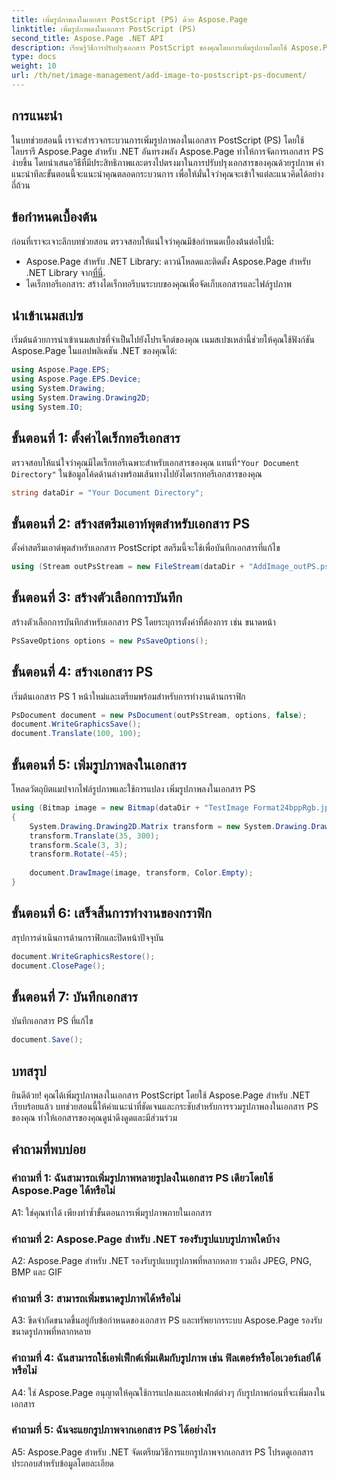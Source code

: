 ```yaml
---
title: เพิ่มรูปภาพลงในเอกสาร PostScript (PS) ด้วย Aspose.Page
linktitle: เพิ่มรูปภาพลงในเอกสาร PostScript (PS)
second_title: Aspose.Page .NET API
description: เรียนรู้วิธีการปรับปรุงเอกสาร PostScript ของคุณโดยการเพิ่มรูปภาพโดยใช้ Aspose.Page สำหรับ .NET ปฏิบัติตามคำแนะนำทีละขั้นตอนของเราเพื่อประสบการณ์ที่ราบรื่น
type: docs
weight: 10
url: /th/net/image-management/add-image-to-postscript-ps-document/
---
```

## การแนะนำ

ในบทช่วยสอนนี้ เราจะสำรวจกระบวนการเพิ่มรูปภาพลงในเอกสาร PostScript (PS) โดยใช้ไลบรารี Aspose.Page สำหรับ .NET อันทรงพลัง Aspose.Page ทำให้การจัดการเอกสาร PS ง่ายขึ้น โดยนำเสนอวิธีที่มีประสิทธิภาพและตรงไปตรงมาในการปรับปรุงเอกสารของคุณด้วยรูปภาพ คำแนะนำทีละขั้นตอนนี้จะแนะนำคุณตลอดกระบวนการ เพื่อให้มั่นใจว่าคุณจะเข้าใจแต่ละแนวคิดได้อย่างถี่ถ้วน

## ข้อกำหนดเบื้องต้น

ก่อนที่เราจะเจาะลึกบทช่วยสอน ตรวจสอบให้แน่ใจว่าคุณมีข้อกำหนดเบื้องต้นต่อไปนี้:

-  Aspose.Page สำหรับ .NET Library: ดาวน์โหลดและติดตั้ง Aspose.Page สำหรับ .NET Library จาก[ที่นี่](https://releases.aspose.com/page/net/).
- ไดเร็กทอรีเอกสาร: สร้างไดเร็กทอรีบนระบบของคุณเพื่อจัดเก็บเอกสารและไฟล์รูปภาพ

## นำเข้าเนมสเปซ

เริ่มต้นด้วยการนำเข้าเนมสเปซที่จำเป็นไปยังโปรเจ็กต์ของคุณ เนมสเปซเหล่านี้ช่วยให้คุณใช้ฟังก์ชัน Aspose.Page ในแอปพลิเคชัน .NET ของคุณได้:

```csharp
using Aspose.Page.EPS;
using Aspose.Page.EPS.Device;
using System.Drawing;
using System.Drawing.Drawing2D;
using System.IO;
```

## ขั้นตอนที่ 1: ตั้งค่าไดเร็กทอรีเอกสาร

 ตรวจสอบให้แน่ใจว่าคุณมีไดเร็กทอรีเฉพาะสำหรับเอกสารของคุณ แทนที่`"Your Document Directory"` ในข้อมูลโค้ดด้านล่างพร้อมเส้นทางไปยังไดเรกทอรีเอกสารของคุณ

```csharp
string dataDir = "Your Document Directory";
```

## ขั้นตอนที่ 2: สร้างสตรีมเอาท์พุตสำหรับเอกสาร PS

ตั้งค่าสตรีมเอาต์พุตสำหรับเอกสาร PostScript สตรีมนี้จะใช้เพื่อบันทึกเอกสารที่แก้ไข

```csharp
using (Stream outPsStream = new FileStream(dataDir + "AddImage_outPS.ps", FileMode.Create))
```

## ขั้นตอนที่ 3: สร้างตัวเลือกการบันทึก

สร้างตัวเลือกการบันทึกสำหรับเอกสาร PS โดยระบุการตั้งค่าที่ต้องการ เช่น ขนาดหน้า

```csharp
PsSaveOptions options = new PsSaveOptions();
```

## ขั้นตอนที่ 4: สร้างเอกสาร PS

เริ่มต้นเอกสาร PS 1 หน้าใหม่และเตรียมพร้อมสำหรับการทำงานด้านกราฟิก

```csharp
PsDocument document = new PsDocument(outPsStream, options, false);
document.WriteGraphicsSave();
document.Translate(100, 100);
```

## ขั้นตอนที่ 5: เพิ่มรูปภาพลงในเอกสาร

โหลดวัตถุบิตแมปจากไฟล์รูปภาพและใช้การแปลง เพิ่มรูปภาพลงในเอกสาร PS

```csharp
using (Bitmap image = new Bitmap(dataDir + "TestImage Format24bppRgb.jpg"))
{
    System.Drawing.Drawing2D.Matrix transform = new System.Drawing.Drawing2D.Matrix();
    transform.Translate(35, 300);
    transform.Scale(3, 3);
    transform.Rotate(-45);
    
    document.DrawImage(image, transform, Color.Empty);
}
```

## ขั้นตอนที่ 6: เสร็จสิ้นการทำงานของกราฟิก

สรุปการดำเนินการด้านกราฟิกและปิดหน้าปัจจุบัน

```csharp
document.WriteGraphicsRestore();
document.ClosePage();
```

## ขั้นตอนที่ 7: บันทึกเอกสาร

บันทึกเอกสาร PS ที่แก้ไข

```csharp
document.Save();
```

## บทสรุป

ยินดีด้วย! คุณได้เพิ่มรูปภาพลงในเอกสาร PostScript โดยใช้ Aspose.Page สำหรับ .NET เรียบร้อยแล้ว บทช่วยสอนนี้ให้คำแนะนำที่ชัดเจนและกระชับสำหรับการรวมรูปภาพลงในเอกสาร PS ของคุณ ทำให้เอกสารของคุณดูน่าดึงดูดและมีส่วนร่วม

## คำถามที่พบบ่อย

### คำถามที่ 1: ฉันสามารถเพิ่มรูปภาพหลายรูปลงในเอกสาร PS เดียวโดยใช้ Aspose.Page ได้หรือไม่

A1: ใช่คุณทำได้ เพียงทำซ้ำขั้นตอนการเพิ่มรูปภาพภายในเอกสาร

### คำถามที่ 2: Aspose.Page สำหรับ .NET รองรับรูปแบบรูปภาพใดบ้าง

A2: Aspose.Page สำหรับ .NET รองรับรูปแบบรูปภาพที่หลากหลาย รวมถึง JPEG, PNG, BMP และ GIF

### คำถามที่ 3: สามารถเพิ่มขนาดรูปภาพได้หรือไม่

A3: ขีดจำกัดขนาดขึ้นอยู่กับข้อกำหนดของเอกสาร PS และทรัพยากรระบบ Aspose.Page รองรับขนาดรูปภาพที่หลากหลาย

### คำถามที่ 4: ฉันสามารถใช้เอฟเฟ็กต์เพิ่มเติมกับรูปภาพ เช่น ฟิลเตอร์หรือโอเวอร์เลย์ได้หรือไม่

A4: ใช่ Aspose.Page อนุญาตให้คุณใช้การแปลงและเอฟเฟกต์ต่างๆ กับรูปภาพก่อนที่จะเพิ่มลงในเอกสาร

### คำถามที่ 5: ฉันจะแยกรูปภาพจากเอกสาร PS ได้อย่างไร

A5: Aspose.Page สำหรับ .NET จัดเตรียมวิธีการแยกรูปภาพจากเอกสาร PS โปรดดูเอกสารประกอบสำหรับข้อมูลโดยละเอียด